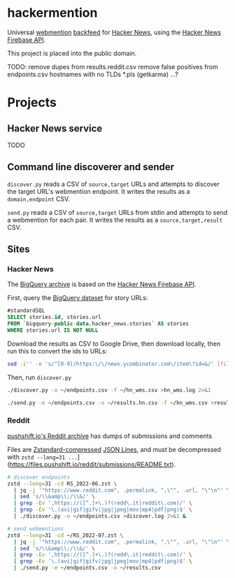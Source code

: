 # hackermention

Universal [webmention](https://webmention.net/) [backfeed](https://indieweb.org/backfeed) for [Hacker News](https://news.ycombinator.com/), using the [Hacker News Firebase API](https://github.com/HackerNews/API).

This project is placed into the public domain.

TODO:
remove dupes from results.reddit.csv
remove false positives from endpoints.csv
  hostnames with no TLDs
  *.pls (getkarma)
  ...?

# Projects

## Hacker News service

TODO

## Command line discoverer and sender

`discover.py` reads a CSV of `source,target` URLs and attempts to discover the target URL's webmention endpoint. It writes the results as a `domain,endpoint` CSV.

`send.py` reads a CSV of `source,target` URLs from stdin and attempts to send a webmention for each pair. It writes the results as a `source,target,result` CSV.


## Sites

### Hacker News

The [BigQuery archive](https://console.cloud.google.com/bigquery?p=bigquery-public-data&d=hacker_news&page=dataset) is based on the [Hacker News Firebase API](https://github.com/HackerNews/API).

First, query the [BigQuery dataset](https://console.cloud.google.com/bigquery?p=bigquery-public-data&d=hacker_news&page=dataset) for story URLs:

```sql
#standardSQL
SELECT stories.id, stories.url
FROM `bigquery-public-data.hacker_news.stories` AS stories
WHERE stories.url IS NOT NULL
```

Download the results as CSV to Google Drive, then download locally, then run this to convert the ids to URLs:

```sh
sed -i'' -e 's/^[0-9]/https:\/\/news.ycombinator.com\/item\?id=&/' [filename]
```

Then, run `discover.py`

```sh
./discover.py -o ~/endpoints.csv -f ~/hn_wms.csv >hn_wms.log 2>&1

./send.py -e ~/endpoints.csv -o ~/results.hn.csv -f ~/hn_wms.csv >results.hn.log 2>&1
```



### Reddit

[pushshift.io's Reddit archive](https://files.pushshift.io/reddit/) has dumps of submissions and comments

Files are [Zstandard-compressed](https://facebook.github.io/zstd/) [JSON Lines](https://jsonlines.org/), and must be decompressed with `zstd --long=31 ...`](https://files.pushshift.io/reddit/submissions/README.txt).

```sh
# discover endpoints
zstd --long=31 -cd RS_2022-06.zst \
  | jq -j '"https://www.reddit.com", .permalink, ",\"", .url, "\"\n"' \
  | sed 's/\\&amp\\;/\\&/' \
  | grep -Ev ',https://([^.]+\.)?(redd\.it|reddit\.com)/' \
  | grep -Ev '\.(avi|gif|gifv|jpg|jpeg|mov|mp4|pdf|png)$' \
  | ./discover.py -o ~/endpoints.csv >discover.log 2>&1 &

# send webmentions
zstd --long=31 -cd ~/RS_2022-07.zst \
  | jq -j '"https://www.reddit.com", .permalink, ",\"", .url, "\"\n"' \
  | sed 's/\\&amp\\;/\\&/' \
  | grep -Ev ',https://([^.]+\.)?(redd\.it|reddit\.com)/' \
  | grep -Ev '\.(avi|gif|gifv|jpg|jpeg|mov|mp4|pdf|png)$' \
  | ./send.py -e ~/endpoints.csv -o ~/results.csv
```
